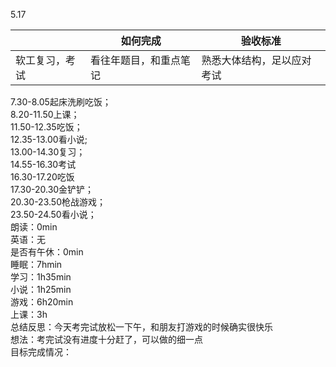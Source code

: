 5.17

| <br /> | 如何完成 | 验收标准 |
| --- | --- | --- |
| 软工复习，考试 | 看往年题目，和重点笔记<br /> | 熟悉大体结构，足以应对考试 |

7.30-8.05起床洗刷吃饭；<br />8.20-11.50上课；<br />11.50-12.35吃饭；<br />12.35-13.00看小说;<br />13.00-14.30复习；<br />14.55-16.30考试<br />16.30-17.20吃饭<br />17.30-20.30金铲铲；<br />20.30-23.50枪战游戏；<br />23.50-24.50看小说；<br />朗读：0min<br />英语：无<br />是否有午休：0min<br />睡眠：7hmin<br />学习：1h35min<br />小说：1h25min<br />游戏：6h20min<br />上课：3h<br />总结反思：今天考完试放松一下午，和朋友打游戏的时候确实很快乐<br />想法：考完试没有进度十分赶了，可以做的细一点<br />目标完成情况：
